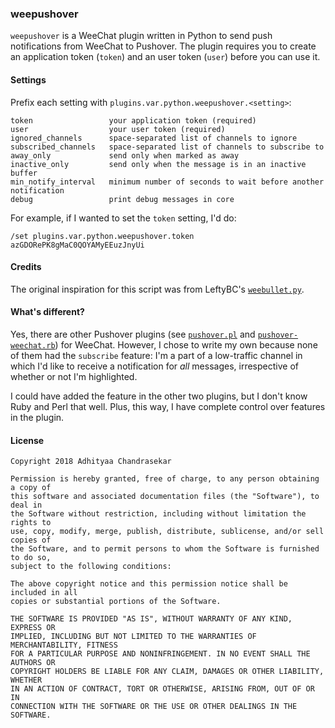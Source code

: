 ### weepushover

`weepushover` is a WeeChat plugin written in Python to send push notifications from WeeChat to Pushover. The plugin requires you to create an application token (`token`) and an user token (`user`) before you can use it.

#### Settings

Prefix each setting with `plugins.var.python.weepushover.<setting>`:

```
token                 your application token (required)
user                  your user token (required)
ignored_channels      space-separated list of channels to ignore
subscribed_channels   space-separated list of channels to subscribe to
away_only             send only when marked as away
inactive_only         send only when the message is in an inactive buffer
min_notify_interval   minimum number of seconds to wait before another notification
debug                 print debug messages in core
```

For example, if I wanted to set the `token` setting, I'd do:

```
/set plugins.var.python.weepushover.token azGDORePK8gMaC0QOYAMyEEuzJnyUi
```

#### Credits

The original inspiration for this script was from LeftyBC's [`weebullet.py`](https://github.com/LeftyBC/weebullet).

#### What's different?

Yes, there are other Pushover plugins (see [`pushover.pl`](https://weechat.org/scripts/source/pushover.pl.html/) and [`pushover-weechat.rb`](https://github.com/jamtur01/pushover-weechat)) for WeeChat. However, I chose to write my own because none of them had the `subscribe` feature: I'm a part of a low-traffic channel in which I'd like to receive a notification for *all* messages, irrespective of whether or not I'm highlighted.

I could have added the feature in the other two plugins, but I don't know Ruby and Perl that well. Plus, this way, I have complete control over features in the plugin.

#### License

```
Copyright 2018 Adhityaa Chandrasekar

Permission is hereby granted, free of charge, to any person obtaining a copy of
this software and associated documentation files (the "Software"), to deal in
the Software without restriction, including without limitation the rights to
use, copy, modify, merge, publish, distribute, sublicense, and/or sell copies of
the Software, and to permit persons to whom the Software is furnished to do so,
subject to the following conditions:

The above copyright notice and this permission notice shall be included in all
copies or substantial portions of the Software.

THE SOFTWARE IS PROVIDED "AS IS", WITHOUT WARRANTY OF ANY KIND, EXPRESS OR
IMPLIED, INCLUDING BUT NOT LIMITED TO THE WARRANTIES OF MERCHANTABILITY, FITNESS
FOR A PARTICULAR PURPOSE AND NONINFRINGEMENT. IN NO EVENT SHALL THE AUTHORS OR
COPYRIGHT HOLDERS BE LIABLE FOR ANY CLAIM, DAMAGES OR OTHER LIABILITY, WHETHER
IN AN ACTION OF CONTRACT, TORT OR OTHERWISE, ARISING FROM, OUT OF OR IN
CONNECTION WITH THE SOFTWARE OR THE USE OR OTHER DEALINGS IN THE SOFTWARE.
```
